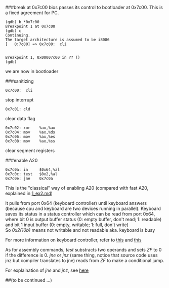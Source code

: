 ###break at 0x7c00
bios passes its control to bootloader at 0x7c00. This is a fixed agreement for PC.  

```  
(gdb) b *0x7c00  
Breakpoint 1 at 0x7c00  
(gdb) c  
Continuing.  
The target architecture is assumed to be i8086  
[   0:7c00] => 0x7c00:	cli  


Breakpoint 1, 0x00007c00 in ?? ()  
(gdb)  
```  
we are now in bootloader  


###sanitizing
```  
0x7c00:  cli  
```  
stop interrupt  


```  
0x7c01:	cld  
```  
clear data flag  

```  
0x7c02:	xor    %ax,%ax  
0x7c04:	mov    %ax,%ds  
0x7c06:	mov    %ax,%es  
0x7c08:	mov    %ax,%ss  
```  
clear segment registers  


###enable A20  
```  
0x7c0a:	in     $0x64,%al  
0x7c0c:	test   $0x2,%al  
0x7c0e:	jne    0x7c0a  
```  
This is the "classical" way of enabling A20 (compared with fast A20, explained in [1_ex2.md](https://github.com/Philip-Li/6.828-MIT/blob/master/hw1/1_ex2.md))  

It pulls from port 0x64 (keyboard controller) until keyboard answers (because cpu and keyboard are two devices running in parallel). Keyboard saves its status in a status controller which can be read from port 0x64, where bit 0 is output buffer status (0: empty buffer, don't read; 1: readable) and bit 1 input buffer (0: empty, writable; 1: full, don't write)  
So _0x2(10b)_ means not writable and not readable aka. keyboard is busy  


For more information on keyboard controller, refer to [this](https://www.win.tue.nl/~aeb/linux/kbd/scancodes-11.html) and [this](https://www.win.tue.nl/~aeb/linux/kbd/A20.html)


As for assembly commands, _test_ substracts two operands and sets _ZF_ to 0 if the difference is 0. _jne_ or _jnz_ (same thing, notice that source code uses jnz but compiler translates to jne) reads from _ZF_ to make a conditional jump.


For explaination of _jne_ and _jnz_, see [here](http://stackoverflow.com/questions/14267081/difference-between-je-jne-and-jz-jnz)


##(to be continued ...)